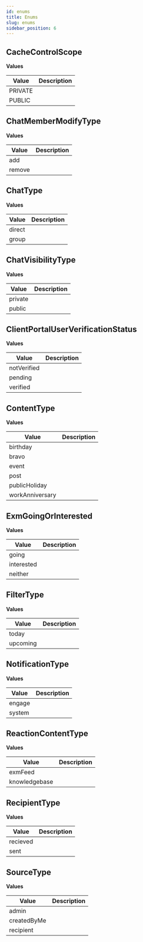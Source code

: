 ```yaml
---
id: enums
title: Enums
slug: enums
sidebar_position: 6
---
```


## CacheControlScope



<p style={{ marginBottom: "0.4em" }}><strong>Values</strong></p>

<table>
<thead><tr><th>Value</th><th>Description</th></tr></thead>
<tbody>
<tr>
<td>PRIVATE</td>
<td>

</td>
</tr>
<tr>
<td>PUBLIC</td>
<td>

</td>
</tr>
</tbody>
</table>

## ChatMemberModifyType



<p style={{ marginBottom: "0.4em" }}><strong>Values</strong></p>

<table>
<thead><tr><th>Value</th><th>Description</th></tr></thead>
<tbody>
<tr>
<td>add</td>
<td>

</td>
</tr>
<tr>
<td>remove</td>
<td>

</td>
</tr>
</tbody>
</table>

## ChatType



<p style={{ marginBottom: "0.4em" }}><strong>Values</strong></p>

<table>
<thead><tr><th>Value</th><th>Description</th></tr></thead>
<tbody>
<tr>
<td>direct</td>
<td>

</td>
</tr>
<tr>
<td>group</td>
<td>

</td>
</tr>
</tbody>
</table>

## ChatVisibilityType



<p style={{ marginBottom: "0.4em" }}><strong>Values</strong></p>

<table>
<thead><tr><th>Value</th><th>Description</th></tr></thead>
<tbody>
<tr>
<td>private</td>
<td>

</td>
</tr>
<tr>
<td>public</td>
<td>

</td>
</tr>
</tbody>
</table>

## ClientPortalUserVerificationStatus



<p style={{ marginBottom: "0.4em" }}><strong>Values</strong></p>

<table>
<thead><tr><th>Value</th><th>Description</th></tr></thead>
<tbody>
<tr>
<td>notVerified</td>
<td>

</td>
</tr>
<tr>
<td>pending</td>
<td>

</td>
</tr>
<tr>
<td>verified</td>
<td>

</td>
</tr>
</tbody>
</table>

## ContentType



<p style={{ marginBottom: "0.4em" }}><strong>Values</strong></p>

<table>
<thead><tr><th>Value</th><th>Description</th></tr></thead>
<tbody>
<tr>
<td>birthday</td>
<td>

</td>
</tr>
<tr>
<td>bravo</td>
<td>

</td>
</tr>
<tr>
<td>event</td>
<td>

</td>
</tr>
<tr>
<td>post</td>
<td>

</td>
</tr>
<tr>
<td>publicHoliday</td>
<td>

</td>
</tr>
<tr>
<td>workAnniversary</td>
<td>

</td>
</tr>
</tbody>
</table>

## ExmGoingOrInterested



<p style={{ marginBottom: "0.4em" }}><strong>Values</strong></p>

<table>
<thead><tr><th>Value</th><th>Description</th></tr></thead>
<tbody>
<tr>
<td>going</td>
<td>

</td>
</tr>
<tr>
<td>interested</td>
<td>

</td>
</tr>
<tr>
<td>neither</td>
<td>

</td>
</tr>
</tbody>
</table>

## FilterType



<p style={{ marginBottom: "0.4em" }}><strong>Values</strong></p>

<table>
<thead><tr><th>Value</th><th>Description</th></tr></thead>
<tbody>
<tr>
<td>today</td>
<td>

</td>
</tr>
<tr>
<td>upcoming</td>
<td>

</td>
</tr>
</tbody>
</table>

## NotificationType



<p style={{ marginBottom: "0.4em" }}><strong>Values</strong></p>

<table>
<thead><tr><th>Value</th><th>Description</th></tr></thead>
<tbody>
<tr>
<td>engage</td>
<td>

</td>
</tr>
<tr>
<td>system</td>
<td>

</td>
</tr>
</tbody>
</table>

## ReactionContentType



<p style={{ marginBottom: "0.4em" }}><strong>Values</strong></p>

<table>
<thead><tr><th>Value</th><th>Description</th></tr></thead>
<tbody>
<tr>
<td>exmFeed</td>
<td>

</td>
</tr>
<tr>
<td>knowledgebase</td>
<td>

</td>
</tr>
</tbody>
</table>

## RecipientType



<p style={{ marginBottom: "0.4em" }}><strong>Values</strong></p>

<table>
<thead><tr><th>Value</th><th>Description</th></tr></thead>
<tbody>
<tr>
<td>recieved</td>
<td>

</td>
</tr>
<tr>
<td>sent</td>
<td>

</td>
</tr>
</tbody>
</table>

## SourceType



<p style={{ marginBottom: "0.4em" }}><strong>Values</strong></p>

<table>
<thead><tr><th>Value</th><th>Description</th></tr></thead>
<tbody>
<tr>
<td>admin</td>
<td>

</td>
</tr>
<tr>
<td>createdByMe</td>
<td>

</td>
</tr>
<tr>
<td>recipient</td>
<td>

</td>
</tr>
</tbody>
</table>


